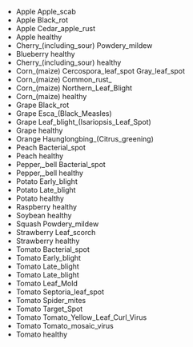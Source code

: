-  Apple Apple_scab
-  Apple Black_rot
-  Apple Cedar_apple_rust
-  Apple healthy
-  Cherry_(including_sour) Powdery_mildew
-  Blueberry healthy
-  Cherry_(including_sour) healthy
-  Corn_(maize) Cercospora_leaf_spot Gray_leaf_spot
-  Corn_(maize) Common_rust_
-  Corn_(maize) Northern_Leaf_Blight
-  Corn_(maize) healthy
-  Grape Black_rot
-  Grape Esca_(Black_Measles)
-  Grape Leaf_blight_(Isariopsis_Leaf_Spot)
-  Grape healthy
-  Orange Haunglongbing_(Citrus_greening)
-  Peach Bacterial_spot
-  Peach healthy
-  Pepper,_bell Bacterial_spot
-  Pepper,_bell healthy
-  Potato Early_blight
-  Potato Late_blight
-  Potato healthy
-  Raspberry healthy
-  Soybean healthy
-  Squash Powdery_mildew
-  Strawberry Leaf_scorch
-  Strawberry healthy
-  Tomato Bacterial_spot
-  Tomato Early_blight
-  Tomato Late_blight
-  Tomato Late_blight
-  Tomato Leaf_Mold
-  Tomato Septoria_leaf_spot
-  Tomato Spider_mites 
-  Tomato Target_Spot
-  Tomato Tomato_Yellow_Leaf_Curl_Virus
-  Tomato Tomato_mosaic_virus
-  Tomato healthy